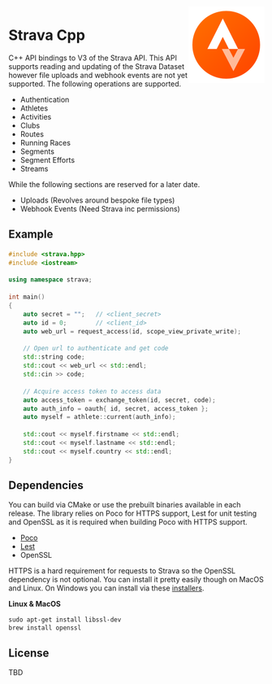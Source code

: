 
<img src='icon.png' width='150' height='150' align='right' />

# Strava Cpp

C++ API bindings to V3 of the Strava API. This API supports reading and updating of the Strava Dataset however file uploads and webhook events are not yet supported. The following operations are supported.

* Authentication
* Athletes
* Activities
* Clubs
* Routes
* Running Races
* Segments
* Segment Efforts
* Streams

While the following sections are reserved for a later date.

* Uploads (Revolves around bespoke file types)
* Webhook Events (Need Strava inc permissions)

## Example 

```cpp
#include <strava.hpp>
#include <iostream>

using namespace strava;

int main()
{
    auto secret = "";   // <client_secret>
    auto id = 0;        // <client_id>
    auto web_url = request_access(id, scope_view_private_write);

    // Open url to authenticate and get code
    std::string code;
    std::cout << web_url << std::endl;
    std::cin >> code;
    
    // Acquire access token to access data
    auto access_token = exchange_token(id, secret, code);
    auto auth_info = oauth{ id, secret, access_token };
    auto myself = athlete::current(auth_info);

    std::cout << myself.firstname << std::endl;
    std::cout << myself.lastname << std::endl;
    std::cout << myself.country << std::endl;
}
```

## Dependencies

You can build via CMake or use the prebuilt binaries available in each release. The library relies on Poco for HTTPS support, Lest for unit testing and OpenSSL as it is required when building Poco with HTTPS support.

* [Poco](https://github.com/pocoproject/poco)
* [Lest](https://github.com/martinmoene/lest)  
* OpenSSL

HTTPS is a hard requirement for requests to Strava so the OpenSSL dependency is not optional. You can install it pretty easily though on MacOS and Linux. On Windows you can install via these [installers](http://slproweb.com/products/Win32OpenSSL.html).

**Linux & MacOS**
```
sudo apt-get install libssl-dev
brew install openssl
```

## License

TBD


